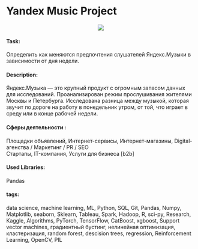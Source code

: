 # Yandex Music Project

<center><img src="https://www.tuneskit.com/images/resource/yandex-music.jpg"></center>

#### Task: 
Определить как меняются предпочтения слушателей Яндекс.Музыки в зависимости от дня недели.

#### Description:
Яндекс.Музыка — это крупный продукт с огромным запасом данных для исследований. Проанализирован режим прослушивания жителями Москвы и Петербурга. Исследована разница между музыкой, которая звучит по дороге на работу в понедельник утром, от той, что играет в среду или в конце рабочей недели.

#### Сферы деятельности : 
Площадки объявлений, Интернет-сервисы, Интернет-магазины, Digital-агенства / Маркетинг / PR / SEO<br>
Стартапы, IT-компания, Услуги для бизнеса [b2b] 

#### Used Libraries:
Pandas

#### tags:
data science, machine learning, ML, Python, SQL, Git, Pandas, Numpy, Matplotlib, seaborn, Sklearn, Tableau, Spark, Hadoop, R, sci-py, Research, Kaggle, Algorithms, PyTorch, TensorFlow, CatBoost, xgboost, Support vector machines,  градиентный бустинг, нелинейная оптимизация, кластеризация, random forest, descision trees,  regression,  Reinforcement Learning, OpenCV, PIL

